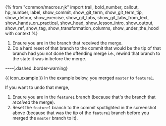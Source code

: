 {% from "common/macros.njk" import trail, bold_number, callout, hp_number, label, show_commit, show_git_term, show_git_term_tip, show_detour, show_exercise, show_git_tabs, show_git_tabs_from_text, show_hands_on_practical, show_head, show_lesson_intro, show_output, show_ref, show_tag, show_transformation_columns, show_under_the_hood with context %}

1. Ensure you are in the <popover content="If you merged branch `foo` onto branch `bar`, branch `bar` is the _receiving branch_">branch that received the merge</popover>.
1. Do a hard reset of that branch to the commit that would be the tip of that branch had you not done the offending merge i.e., rewind that branch to the state it was in before the merge.

----{.dashed .border-warning}

{{ icon_example }} In the example below, you merged `master` to `feature1`.

<annotate src="{{baseUrl}}/gitAndGithub/merge/images/sourcetreeAfterMeringMaster.png" width="500" >
<a-point x="4%" y="42%" color="yellow" size="18" opacity="0.4" content="Do a hard reset to this commit"/>
</annotate>

If you want to undo that merge,

1. Ensure you are in the `feature1` branch (because that's the branch that _received_ the merge).
1. Reset the `feature1` branch to the commit spotlighted in the screenshot above (because that was the tip of the `feature1` branch before you merged the `master` branch to it).
